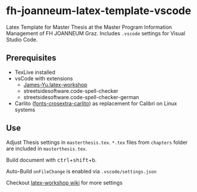 # fh-joanneum-latex-template-vscode
Latex Template for Master Thesis at the Master Program Information Management of FH JOANNEUM Graz. Includes `.vscode` settings for Visual Studio Code.
## Prerequisites
- TexLive installed
- vsCode with extensions
  - [James-Yu.latex-workshop](https://github.com/James-Yu/LaTeX-Workshop)
  - streetsidesoftware.code-spell-checker
  - streetsidesoftware.code-spell-checker-german
- Carlito ([fonts-crosextra-carlito](https://packages.debian.org/stable/fonts/fonts-crosextra-carlito)) as replacement for Calibri on Linux systems

## Use
Adjust Thesis settings in `masterthesis.tex`. `*.tex` files from `chapters` folder are included in `masterthesis.tex`.

Build document with <kbd>ctrl</kbd>+<kbd>shift</kbd>+<kbd>b</kbd>.

Auto-Build `onFileChange` is enabled via `.vscode/settings.json`

Checkout [latex-workshop wiki](https://github.com/James-Yu/LaTeX-Workshop/wiki) for more settings


